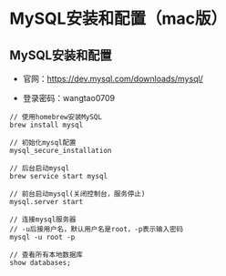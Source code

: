 # MySQL安装和配置（mac版）



## MySQL安装和配置

- 官网：https://dev.mysql.com/downloads/mysql/

- 登录密码：wangtao0709

```
// 使用homebrew安装MySQL
brew install mysql

// 初始化mysql配置
mysql_secure_installation

// 后台启动mysql
brew service start mysql

// 前台启动mysql(关闭控制台，服务停止)
mysql.server start

// 连接mysql服务器
// -u后接用户名，默认用户名是root，-p表示输入密码
mysql -u root -p

// 查看所有本地数据库
show databases;

```


